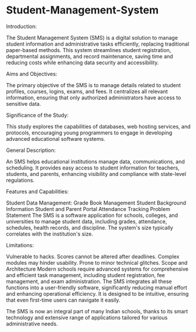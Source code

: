 # Student-Management-System

Introduction:

The Student Management System (SMS) is a digital solution to manage student information and administrative tasks efficiently, replacing traditional paper-based methods. This system streamlines student registration, departmental assignments, and record maintenance, saving time and reducing costs while enhancing data security and accessibility.

Aims and Objectives:

The primary objective of the SMS is to manage details related to student profiles, courses, logins, exams, and fees. It centralizes all relevant information, ensuring that only authorized administrators have access to sensitive data.

Significance of the Study:

This study explores the capabilities of databases, web hosting services, and protocols, encouraging young programmers to engage in developing advanced educational software systems.

General Description:

An SMS helps educational institutions manage data, communications, and scheduling. It provides easy access to student information for teachers, students, and parents, enhancing visibility and compliance with state-level regulations.

Features and Capabilities:

Student Data Management:
Grade Book Management
Student Background Information
Student and Parent Portal
Attendance Tracking
Problem Statement
The SMS is a software application for schools, colleges, and universities to manage student data, including grades, attendance, schedules, health records, and discipline. The system's size typically correlates with the institution's size.

Limitations:

Vulnerable to hacks.
Scores cannot be altered after deadlines.
Complex modules may hinder usability.
Prone to minor technical glitches.
Scope and Architecture
Modern schools require advanced systems for comprehensive and efficient task management, including student registration, fee management, and exam administration. The SMS integrates all these functions into a user-friendly software, significantly reducing manual effort and enhancing operational efficiency. It is designed to be intuitive, ensuring that even first-time users can navigate it easily.

The SMS is now an integral part of many Indian schools, thanks to its smart technology and extensive range of applications tailored for various administrative needs.
